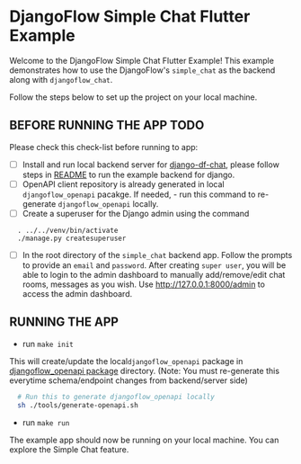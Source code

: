 # DjangoFlow Simple Chat Flutter Example

Welcome to the DjangoFlow Simple Chat Flutter Example! This example demonstrates how to use the DjangoFlow's `simple_chat` as the backend along with `djangoflow_chat`.

Follow the steps below to set up the project on your local machine.

## BEFORE RUNNING THE APP TODO

Please check this check-list before running to app:

- [ ] Install and run local backend server for [django-df-chat](https://github.com/djangoflow/django-df-chat), please follow steps in [README](../../django/simple_chat/README.md) to run the example backend for django.
- [ ] OpenAPI client repository is already generated in local `djangoflow_openapi` pacakge. If needed, - run this command to re-generate `djangoflow_openapi` locally.
- [ ] Create a superuser for the Django admin using the command

```
  . ../../venv/bin/activate
  ./manage.py createsuperuser 
```

- [ ] In the root directory of the `simple_chat` backend app. Follow the prompts to provide an `email` and `password`. After creating `super user`, you will be able to login to the admin dashboard to manually add/remove/edit chat rooms, messages as you wish. Use http://127.0.0.1:8000/admin to access the admin dashboard.

## RUNNING THE APP

- run `make init`

This will create/update the local`djangoflow_openapi` package in [djangoflow_openapi package](./packages/djangoflow_openapi/) directory. (Note: You must re-generate this everytime schema/endpoint changes from backend/server side)

```bash
  # Run this to generate djangoflow_openapi locally
  sh ./tools/generate-openapi.sh
````

- run `make run`

The example app should now be running on your local machine. You can explore the Simple Chat feature.

